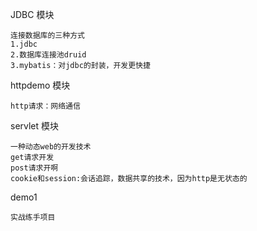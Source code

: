 JDBC 模块

    连接数据库的三种方式
    1.jdbc
    2.数据库连接池druid
    3.mybatis：对jdbc的封装，开发更快捷

httpdemo 模块

    http请求：网络通信

servlet 模块

    一种动态web的开发技术
    get请求开发
    post请求开啊
    cookie和session:会话追踪，数据共享的技术，因为http是无状态的  

demo1

    实战练手项目